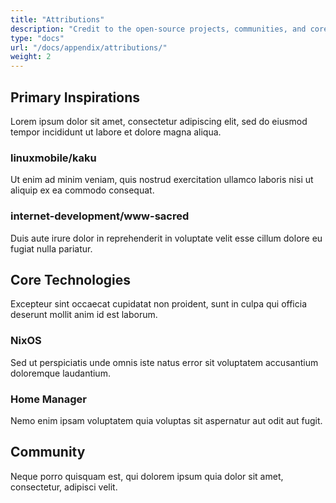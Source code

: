 ```yaml
---
title: "Attributions"
description: "Credit to the open-source projects, communities, and core technologies that make Rhodium possible."
type: "docs"
url: "/docs/appendix/attributions/"
weight: 2
---
```


## Primary Inspirations

Lorem ipsum dolor sit amet, consectetur adipiscing elit, sed do eiusmod tempor incididunt ut labore et dolore magna aliqua.

### linuxmobile/kaku
Ut enim ad minim veniam, quis nostrud exercitation ullamco laboris nisi ut aliquip ex ea commodo consequat.

### internet-development/www-sacred
Duis aute irure dolor in reprehenderit in voluptate velit esse cillum dolore eu fugiat nulla pariatur.

## Core Technologies

Excepteur sint occaecat cupidatat non proident, sunt in culpa qui officia deserunt mollit anim id est laborum.

### NixOS
Sed ut perspiciatis unde omnis iste natus error sit voluptatem accusantium doloremque laudantium.

### Home Manager
Nemo enim ipsam voluptatem quia voluptas sit aspernatur aut odit aut fugit.

## Community

Neque porro quisquam est, qui dolorem ipsum quia dolor sit amet, consectetur, adipisci velit.
